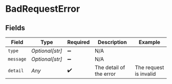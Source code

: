 # BadRequestError


## Fields

| Field                   | Type                    | Required                | Description             | Example                 |
| ----------------------- | ----------------------- | ----------------------- | ----------------------- | ----------------------- |
| `type`                  | *Optional[str]*         | :heavy_minus_sign:      | N/A                     |                         |
| `message`               | *Optional[str]*         | :heavy_minus_sign:      | N/A                     |                         |
| `detail`                | *Any*                   | :heavy_check_mark:      | The detail of the error | The request is invalid  |